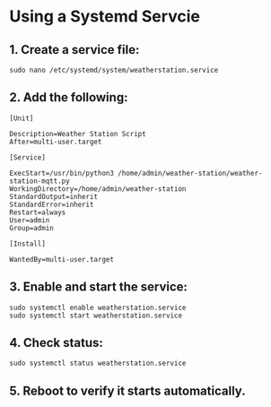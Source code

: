 # Using a Systemd Servcie

## 1. Create a service file:
````
sudo nano /etc/systemd/system/weatherstation.service
````
## 2. Add the following:
````
[Unit]

Description=Weather Station Script
After=multi-user.target

[Service]

ExecStart=/usr/bin/python3 /home/admin/weather-station/weather-station-mqtt.py
WorkingDirectory=/home/admin/weather-station
StandardOutput=inherit
StandardError=inherit
Restart=always
User=admin
Group=admin

[Install]

WantedBy=multi-user.target
````
## 3. Enable and start the service:
````
sudo systemctl enable weatherstation.service
sudo systemctl start weatherstation.service
````
## 4. Check status:
````
sudo systemctl status weatherstation.service
````
## 5. Reboot to verify it starts automatically.